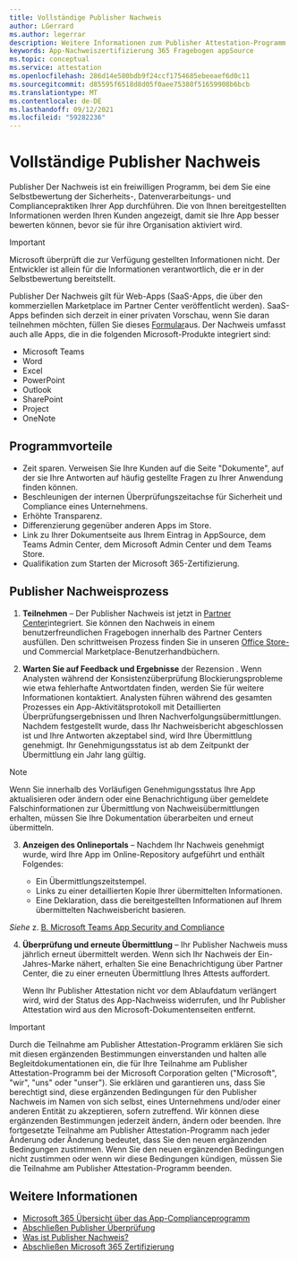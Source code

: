 ```yaml
---
title: Vollständige Publisher Nachweis
author: LGerrard
ms.author: legerrar
description: Weitere Informationen zum Publisher Attestation-Programm
keywords: App-Nachweiszertifizierung 365 Fragebogen appSource
ms.topic: conceptual
ms.service: attestation
ms.openlocfilehash: 286d14e580bdb9f24ccf1754685ebeeaef6d0c11
ms.sourcegitcommit: d85595f6518d8d05f0aee75380f51659908b6bcb
ms.translationtype: MT
ms.contentlocale: de-DE
ms.lasthandoff: 09/12/2021
ms.locfileid: "59282236"
---
```

# <a name="complete-publisher-attestation"></a>Vollständige Publisher Nachweis

Publisher Der Nachweis ist ein freiwilligen Programm, bei dem Sie eine Selbstbewertung der Sicherheits-, Datenverarbeitungs- und Compliancepraktiken Ihrer App durchführen. Die von Ihnen bereitgestellten Informationen werden Ihren Kunden angezeigt, damit sie Ihre App besser bewerten können, bevor sie für ihre Organisation aktiviert wird. 

> [!IMPORTANT]
> Microsoft überprüft die zur Verfügung gestellten Informationen nicht. Der Entwickler ist allein für die Informationen verantwortlich, die er in der Selbstbewertung bereitstellt. 

Publisher Der Nachweis gilt für Web-Apps (SaaS-Apps, die über den kommerziellen Marketplace im Partner Center veröffentlicht werden). SaaS-Apps befinden sich derzeit in einer privaten Vorschau, wenn Sie daran teilnehmen möchten, füllen Sie dieses [Formular](https://customervoice.microsoft.com/Pages/ResponsePage.aspx?id=v4j5cvGGr0GRqy180BHbR4cf3qxCU_RNtqjCSalFdSFUNDMzTVJKR0wzTEJRSFJVSk9OQUlOV0RJSyQlQCN0PWcu)aus. Der Nachweis umfasst auch alle Apps, die in die folgenden Microsoft-Produkte integriert sind:
- Microsoft Teams
- Word
- Excel
- PowerPoint 
- Outlook
- SharePoint
- Project
- OneNote


## <a name="program-benefits"></a>Programmvorteile
- Zeit sparen. Verweisen Sie Ihre Kunden auf die Seite "Dokumente", auf der sie Ihre Antworten auf häufig gestellte Fragen zu Ihrer Anwendung finden können.
- Beschleunigen der internen Überprüfungszeitachse für Sicherheit und Compliance eines Unternehmens.
- Erhöhte Transparenz.
- Differenzierung gegenüber anderen Apps im Store. 
- Link zu Ihrer Dokumentseite aus Ihrem Eintrag in AppSource, dem Teams Admin Center, dem Microsoft Admin Center und dem Teams Store. 
- Qualifikation zum Starten der Microsoft 365-Zertifizierung.
 

## <a name="publisher-attestation-process"></a>Publisher Nachweisprozess

1. **Teilnehmen** – Der Publisher Nachweis ist jetzt in [Partner Center](https://partner.microsoft.com)integriert. Sie können den Nachweis in einem benutzerfreundlichen Fragebogen innerhalb des Partner Centers ausfüllen. Den schrittweisen Prozess finden Sie in unseren [Office Store-](https://docs.microsoft.com/microsoft-365-app-certification/docs/userguide) und Commercial Marketplace-Benutzerhandbüchern. [](https://docs.microsoft.com/en-us/microsoft-365-app-certification/docs/saasuserguide)

2. **Warten Sie auf Feedback und Ergebnisse** der Rezension . Wenn Analysten während der Konsistenzüberprüfung Blockierungsprobleme wie etwa fehlerhafte Antwortdaten finden, werden Sie für weitere Informationen kontaktiert. Analysten führen während des gesamten Prozesses ein App-Aktivitätsprotokoll mit Detaillierten Überprüfungsergebnissen und Ihren Nachverfolgungsübermittlungen. Nachdem festgestellt wurde, dass Ihr Nachweisbericht abgeschlossen ist und Ihre Antworten akzeptabel sind, wird Ihre Übermittlung genehmigt. Ihr Genehmigungsstatus ist ab dem Zeitpunkt der Übermittlung ein Jahr lang gültig.

> [!NOTE]
> Wenn Sie innerhalb des Vorläufigen Genehmigungsstatus Ihre App aktualisieren oder ändern oder eine Benachrichtigung über gemeldete Falschinformationen zur Übermittlung von Nachweisübermittlungen erhalten, müssen Sie Ihre Dokumentation überarbeiten und erneut übermitteln.

3. **Anzeigen des Onlineportals** – Nachdem Ihr Nachweis genehmigt wurde, wird Ihre App im Online-Repository aufgeführt und enthält Folgendes:

   - Ein Übermittlungszeitstempel.
   - Links zu einer detaillierten Kopie Ihrer übermittelten Informationen.
   - Eine Deklaration, dass die bereitgestellten Informationen auf Ihrem übermittelten Nachweisbericht basieren.

*Siehe* z. [B. Microsoft Teams App Security and Compliance](../teams/teams-apps.md)

4. **Überprüfung und erneute Übermittlung** – Ihr Publisher Nachweis muss jährlich erneut übermittelt werden. Wenn sich Ihr Nachweis der Ein-Jahres-Marke nähert, erhalten Sie eine Benachrichtigung über Partner Center, die zu einer erneuten Übermittlung Ihres Attests auffordert. 

   Wenn Ihr Publisher Attestation nicht vor dem Ablaufdatum verlängert wird, wird der Status des App-Nachweiss widerrufen, und Ihr Publisher Attestation wird aus den Microsoft-Dokumentenseiten entfernt. 

>[!IMPORTANT]
>Durch die Teilnahme am Publisher Attestation-Programm erklären Sie sich mit diesen ergänzenden Bestimmungen einverstanden und halten alle Begleitdokumentationen ein, die für Ihre Teilnahme am Publisher Attestation-Programm bei der Microsoft Corporation gelten ("Microsoft", "wir", "uns" oder "unser"). Sie erklären und garantieren uns, dass Sie berechtigt sind, diese ergänzenden Bedingungen für den Publisher Nachweis im Namen von sich selbst, eines Unternehmens und/oder einer anderen Entität zu akzeptieren, sofern zutreffend. Wir können diese ergänzenden Bestimmungen jederzeit ändern, ändern oder beenden. Ihre fortgesetzte Teilnahme am Publisher Attestation-Programm nach jeder Änderung oder Änderung bedeutet, dass Sie den neuen ergänzenden Bedingungen zustimmen. Wenn Sie den neuen ergänzenden Bedingungen nicht zustimmen oder wenn wir diese Bedingungen kündigen, müssen Sie die Teilnahme am Publisher Attestation-Programm beenden.

## <a name="learn-more"></a>Weitere Informationen

* [Microsoft 365 Übersicht über das App-Complianceprogramm](~/overview.md)  
* [Abschließen Publisher Überprüfung](https://docs.microsoft.com/azure/active-directory/develop/mark-app-as-publisher-verified)  
* [Was ist Publisher Nachweis?](~/docs/enterprise-app-attestation-guide.md)  
* [Abschließen Microsoft 365 Zertifizierung](~/docs/certification.md)
